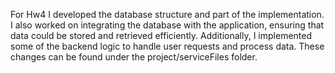 For Hw4 I developed the database structure and part of the implementation. I also worked on integrating the database with the application, ensuring that data could be stored and retrieved efficiently. Additionally, I implemented some of the backend logic to handle user requests and process data. These changes can be found under the project/serviceFiles folder.